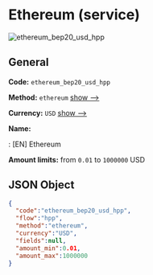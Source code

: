 
# Ethereum (service) 
![ethereum_bep20_usd_hpp](https://static.openfintech.io/payment_methods/ethereum_bep20_usd_hpp/logo.svg?w=400&c=v0.59.26#w200)  

## General 
 
**Code:** `ethereum_bep20_usd_hpp` 
 
**Method:** `ethereum` 
 [show -->](/payment-methods/ethereum/) 
 
**Currency:** `USD` [show -->](/currencies/USD/) 
 
**Name:** 
 
:	[EN] Ethereum 
 
**Amount limits:** from `0.01` to `1000000` USD 

## JSON Object 

```json
{
  "code":"ethereum_bep20_usd_hpp",
  "flow":"hpp",
  "method":"ethereum",
  "currency":"USD",
  "fields":null,
  "amount_min":0.01,
  "amount_max":1000000
}
```  
